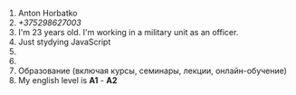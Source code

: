 1. Anton Horbatko
2. *+375298627003*
3. I'm 23 years old. I'm working in a military unit as an officer.
4. Just stydying JavaScript
5. 
6. 
7. Образование (включая курсы, семинары, лекции, онлайн-обучение)
8. My english level is **A1** - **A2**
